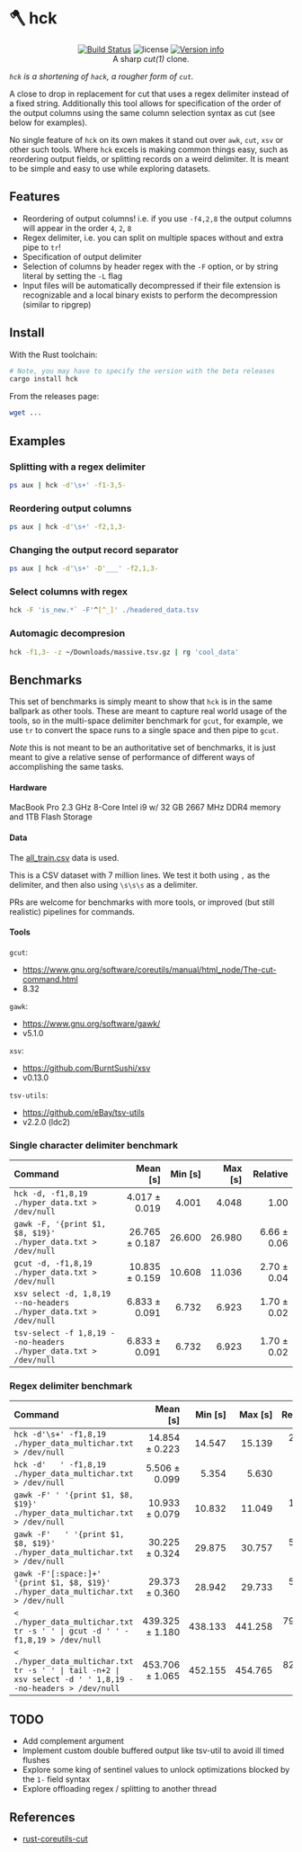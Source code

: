 # 🪓 hck

<p align="center">
  <a href="https://github.com/sstadick/hck/actions?query=workflow%3ACheck"><img src="https://github.com/sstadick/hck/workflows/Check/badge.svg" alt="Build Status"></a>
  <img src="https://img.shields.io/crates/l/hck.svg" alt="license">
  <a href="https://crates.io/crates/hck"><img src="https://img.shields.io/crates/v/hck.svg?colorB=319e8c" alt="Version info"></a><br>
  A sharp <i>cut(1)</i> clone.
</p>

_`hck` is a shortening of `hack`, a rougher form of `cut`._

A close to drop in replacement for cut that uses a regex delimiter instead of a fixed string.
Additionally this tool allows for specification of the order of the output columns using the same column selection syntax as cut (see below for examples).

No single feature of `hck` on its own makes it stand out over `awk`, `cut`, `xsv` or other such tools. Where `hck` excels is making common things easy, such as reordering output fields, or splitting records on a weird delimiter.
It is meant to be simple and easy to use while exploring datasets.

## Features

- Reordering of output columns! i.e. if you use `-f4,2,8` the output columns will appear in the order `4`, `2`, `8`
- Regex delimiter, i.e. you can split on multiple spaces without and extra pipe to `tr`!
- Specification of output delimiter
- Selection of columns by header regex with the `-F` option, or by string literal by setting the `-L` flag
- Input files will be automatically decompressed if their file extension is recognizable and a local binary exists to perform the decompression (similar to ripgrep)

## Install

With the Rust toolchain:

```bash
# Note, you may have to specify the version with the beta releases
cargo install hck
```

From the releases page:

```bash
wget ...
```

## Examples

### Splitting with a regex delimiter

```bash
ps aux | hck -d'\s+' -f1-3,5-
```

### Reordering output columns

```bash
ps aux | hck -d'\s+' -f2,1,3-
```

### Changing the output record separator

```bash
ps aux | hck -d'\s+' -D'___' -f2,1,3-
```

### Select columns with regex

```bash
hck -F 'is_new.*` -F'^[^_]' ./headered_data.tsv
```

### Automagic decompresion

```bash
hck -f1,3- -z ~/Downloads/massive.tsv.gz | rg 'cool_data'
```

## Benchmarks

This set of benchmarks is simply meant to show that `hck` is in the same ballpark as other tools. These are meant to capture real world usage of the tools, so in the multi-space delimiter benchmark for `gcut`, for example, we use `tr` to convert the space runs to a single space and then pipe to `gcut`.

*Note* this is not meant to be an authoritative set of benchmarks, it is just meant to give a relative sense of performance of different ways of accomplishing the same tasks.

#### Hardware

MacBook Pro 2.3 GHz 8-Core Intel i9 w/ 32 GB 2667 MHz DDR4 memory and 1TB Flash Storage

#### Data

The [all_train.csv](https://archive.ics.uci.edu/ml/machine-learning-databases/00347/all_train.csv.gz) data is used.

This is a CSV dataset with 7 million lines. We test it both using `,` as the delimiter, and then also using `\s\s\s` as a delimiter.

PRs are welcome for benchmarks with more tools, or improved (but still realistic) pipelines for commands.

#### Tools

`gcut`:
  - https://www.gnu.org/software/coreutils/manual/html_node/The-cut-command.html
  - 8.32

`gawk`:
  - https://www.gnu.org/software/gawk/
  - v5.1.0

`xsv`:
  - https://github.com/BurntSushi/xsv
  - v0.13.0

`tsv-utils`:
  - https://github.com/eBay/tsv-utils
  - v2.2.0 (ldc2)

### Single character delimiter benchmark

| Command                                                           |       Mean [s] | Min [s] | Max [s] |    Relative |
| :---------------------------------------------------------------- | -------------: | ------: | ------: | ----------: |
| `hck -d, -f1,8,19 ./hyper_data.txt > /dev/null`                   |  4.017 ± 0.019 |   4.001 |   4.048 |        1.00 |
| `gawk -F, '{print $1, $8, $19}' ./hyper_data.txt > /dev/null`     | 26.765 ± 0.187 |  26.600 |  26.980 | 6.66 ± 0.06 |
| `gcut -d, -f1,8,19 ./hyper_data.txt > /dev/null`                  | 10.835 ± 0.159 |  10.608 |  11.036 | 2.70 ± 0.04 |
| `xsv select -d, 1,8,19 --no-headers ./hyper_data.txt > /dev/null` |  6.833 ± 0.091 |   6.732 |   6.923 | 1.70 ± 0.02 |
| `tsv-select -f 1,8,19 --no-headers ./hyper_data.txt > /dev/null`  |  6.833 ± 0.091 |   6.732 |   6.923 | 1.70 ± 0.02 |


### Regex delimiter benchmark

| Command                                                                                                    |        Mean [s] | Min [s] | Max [s] |     Relative |
| :--------------------------------------------------------------------------------------------------------- | --------------: | ------: | ------: | -----------: |
| `hck -d'\s+' -f1,8,19 ./hyper_data_multichar.txt > /dev/null`                                              |  14.854 ± 0.223 |  14.547 |  15.139 |  2.70 ± 0.06 |
| `hck -d'   ' -f1,8,19 ./hyper_data_multichar.txt > /dev/null`                                              |   5.506 ± 0.099 |   5.354 |   5.630 |         1.00 |
| `gawk -F' ' '{print $1, $8, $19}' ./hyper_data_multichar.txt > /dev/null`                                  |  10.933 ± 0.079 |  10.832 |  11.049 |  1.99 ± 0.04 |
| `gawk -F'   ' '{print $1, $8, $19}' ./hyper_data_multichar.txt > /dev/null`                                |  30.225 ± 0.324 |  29.875 |  30.757 |  5.49 ± 0.12 |
| `gawk -F'[:space:]+' '{print $1, $8, $19}' ./hyper_data_multichar.txt > /dev/null`                         |  29.373 ± 0.360 |  28.942 |  29.733 |  5.33 ± 0.12 |
| `< ./hyper_data_multichar.txt tr -s ' ' \| gcut -d ' ' -f1,8,19 > /dev/null`                               | 439.325 ± 1.180 | 438.133 | 441.258 | 79.79 ± 1.45 |
| `< ./hyper_data_multichar.txt tr -s ' ' \| tail -n+2 \| xsv select -d ' ' 1,8,19 --no-headers > /dev/null` | 453.706 ± 1.065 | 452.155 | 454.765 | 82.40 ± 1.50 |

## TODO

- Add complement argument
- Implement custom double buffered output like tsv-util to avoid ill timed flushes
- Explore some king of sentinel values to unlock optimizations blocked by the `1-` field syntax
- Explore offloading regex / splitting to another thread

## References

- [rust-coreutils-cut](https://github.com/uutils/coreutils/blob/e48ff9dd9ee0d55da285f99d75f6169a5e4e7acc/src/uu/cut/src/cut.rs)

